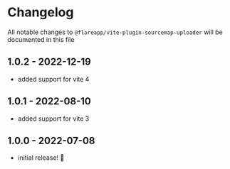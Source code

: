 # Changelog

All notable changes to `@flareapp/vite-plugin-sourcemap-uploader` will be documented in this file

## 1.0.2 - 2022-12-19

- added support for vite 4

## 1.0.1 - 2022-08-10

- added support for vite 3


## 1.0.0 - 2022-07-08

- initial release! 🎉
